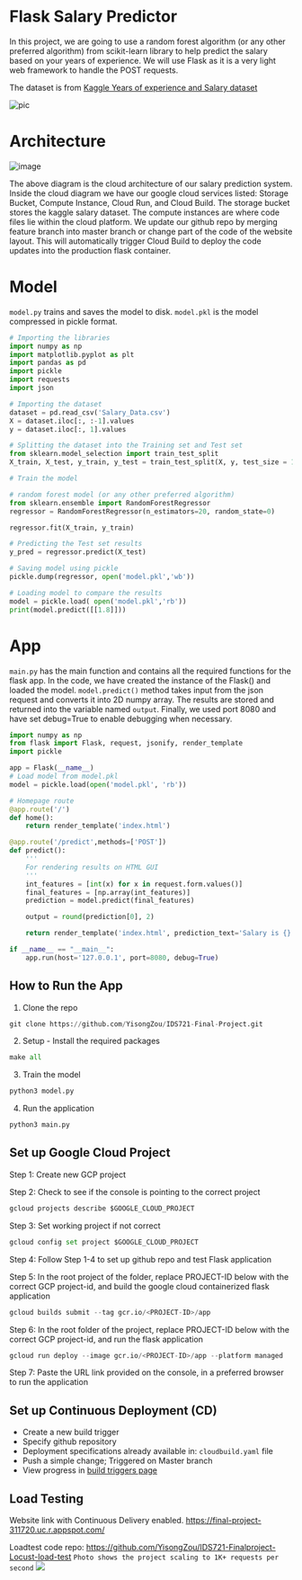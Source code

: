# Flask Salary Predictor
In this project, we are going to use a random forest algorithm (or any other preferred algorithm) from scikit-learn library to help predict the salary based on your years of experience. We will use Flask as it is a very light web framework to handle the POST requests.

The dataset is from [Kaggle Years of experience and Salary dataset](https://www.kaggle.com/rohankayan/years-of-experience-and-salary-dataset)

![pic](https://github.com/YisongZou/IDS721-Final-Project/blob/main/Screen%20Shot%202021-04-22%20at%201.42.12%20AM.png)

# Architecture
![image](https://user-images.githubusercontent.com/61890131/116028539-37bec680-a60c-11eb-8527-35cf3cf1dac5.png)

The above diagram is the cloud architecture of our salary prediction system. Inside the cloud diagram we have our google cloud services listed: Storage Bucket, Compute Instance, Cloud Run, and Cloud Build. The storage bucket stores the kaggle salary dataset. The compute instances are where code files lie within the cloud platform. We update our github repo by merging feature branch into master branch or change part of the code of the website layout. This will automatically trigger Cloud Build to deploy the code updates into the production flask container.

# Model
`model.py` trains and saves the model to disk.
`model.pkl` is the model compressed in pickle format.

```python
# Importing the libraries
import numpy as np
import matplotlib.pyplot as plt
import pandas as pd
import pickle
import requests
import json

# Importing the dataset
dataset = pd.read_csv('Salary_Data.csv')
X = dataset.iloc[:, :-1].values
y = dataset.iloc[:, 1].values

# Splitting the dataset into the Training set and Test set
from sklearn.model_selection import train_test_split
X_train, X_test, y_train, y_test = train_test_split(X, y, test_size = 1/3, random_state = 0)

# Train the model

# random forest model (or any other preferred algorithm)
from sklearn.ensemble import RandomForestRegressor
regressor = RandomForestRegressor(n_estimators=20, random_state=0)

regressor.fit(X_train, y_train)

# Predicting the Test set results
y_pred = regressor.predict(X_test)

# Saving model using pickle
pickle.dump(regressor, open('model.pkl','wb'))

# Loading model to compare the results
model = pickle.load( open('model.pkl','rb'))
print(model.predict([[1.8]]))
```

# App
`main.py` has the main function and contains all the required functions for the flask app. In the code, we have created the instance of the Flask() and loaded the model. `model.predict()` method takes input from the json request and converts it into 2D numpy array. The results are stored and returned into the variable named `output`. Finally, we used port 8080 and have set debug=True to enable debugging when necessary.

```python
import numpy as np
from flask import Flask, request, jsonify, render_template
import pickle

app = Flask(__name__)
# Load model from model.pkl
model = pickle.load(open('model.pkl', 'rb'))

# Homepage route
@app.route('/')
def home():
    return render_template('index.html')

@app.route('/predict',methods=['POST'])
def predict():
    '''
    For rendering results on HTML GUI
    '''
    int_features = [int(x) for x in request.form.values()]
    final_features = [np.array(int_features)]
    prediction = model.predict(final_features)

    output = round(prediction[0], 2)

    return render_template('index.html', prediction_text='Salary is {}'.format(output))

if __name__ == "__main__":
    app.run(host='127.0.0.1', port=8080, debug=True)
```


## How to Run the App

1) Clone the repo
```python
git clone https://github.com/YisongZou/IDS721-Final-Project.git
```
2) Setup - Install the required packages
```python
make all
```
3) Train the model
```python
python3 model.py
```
4) Run the application
```python
python3 main.py
```

## Set up Google Cloud Project
Step 1: Create new GCP project

Step 2: Check to see if the console is pointing to the correct project
```python
gcloud projects describe $GOOGLE_CLOUD_PROJECT
```

Step 3: Set working project if not correct
```python
gcloud config set project $GOOGLE_CLOUD_PROJECT
```

Step 4: Follow Step 1-4 to set up github repo and test Flask application

Step 5: In the root project of the folder, replace PROJECT-ID below with the correct GCP project-id, and build the google cloud containerized flask application
```python
gcloud builds submit --tag gcr.io/<PROJECT-ID>/app
```

Step 6: In the root folder of the project, replace PROJECT-ID below with the correct GCP project-id, and run the flask application
```python
gcloud run deploy --image gcr.io/<PROJECT-ID>/app --platform managed
```

Step 7: Paste the URL link provided on the console, in a preferred browser to run the application


## Set up Continuous Deployment (CD)
- Create a new build trigger
- Specify github repository
- Deployment specifications already available in: `cloudbuild.yaml` file
- Push a simple change; Triggered on Master branch
- View progress in [build triggers page](https://console.cloud.google.com/cloud-build/triggers)


## Load Testing

Website link with Continuous Delivery enabled.
https://final-project-311720.uc.r.appspot.com/

Loadtest code repo: https://github.com/YisongZou/IDS721-Finalproject-Locust-load-test
```Photo shows the project scaling to 1K+ requests per second```
![](https://github.com/YisongZou/IDS721-Finalproject-Locust-load-test/blob/main/IMG_1076.PNG)
